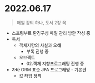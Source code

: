 # 2022.06.17
> 매일 강의 하나, 도서 2장 꼭

- 스프링부트 환경구성 파일 관리 방안 작성 중
- 독서
	- 객체지향의 사실과 오해
		- 부록 진행 중
	- 오브젝트
		- 02.객체 지향프로그래밍 진행 중
- 자바 ORM 표준 JPA 프로그래밍 - 기본편
	- 값 타입 정리
